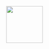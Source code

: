 <div id="header" align="center">
  <img src="[https://media.giphy.com/media/M9gbBd9nbDrOTu1Mqx/giphy.gif](https://media.tenor.com/KbXIBwtIzoYAAAAC/piano-bruce-almighty.gif)https://media.tenor.com/KbXIBwtIzoYAAAAC/piano-bruce-almighty.gif" width="100"/>
</div>
